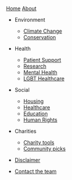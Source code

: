 <!-- docs/_sidebar.md -->

[Home](/)
[About](about.md "About")



- Environment

  - [Climate Change](climatech.md)
  - [Conservation](conservation.md)

- Health

  - [Patient Support](patients.md)
  - [Research](research.md)
  - [Mental Health](mentalh.md)
  - [LGBT Healthcare](LGBTh.md)

- Social

  - [Housing](housing.md)
  - [Healthcare](healthcare.md)
  - [Education](education.md)
  - [Human Rights](humanr.md)

- Charities

  - [Charity tools](charityt.md)
  - [Community picks](communityp.md)

- [Disclaimer](disclaimer.md)
- [Contact the team](contact.md)